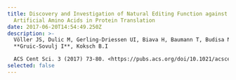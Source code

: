 ```yaml
---
title: Discovery and Investigation of Natural Editing Function against
  Artificial Amino Acids in Protein Translation
date: 2017-06-20T14:54:49.250Z
description: >-
  Völler JS, Dulic M, Gerling-Driessen UI, Biava H, Baumann T, Budisa N,
  **Gruic-Sovulj I**, Koksch B.I

  ACS Cent Sci. 3 (2017) 73-80. <https://pubs.acs.org/doi/10.1021/acscentsci.6b00339>
selected: false
---
```

